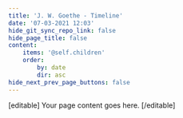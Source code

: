 ```yaml
---
title: 'J. W. Goethe - Timeline'
date: '07-03-2021 12:03'
hide_git_sync_repo_link: false
hide_page_title: false
content:
    items: '@self.children'
    order:
        by: date
        dir: asc
hide_next_prev_page_buttons: false
---
```


[editable]
Your page content goes here.
[/editable]